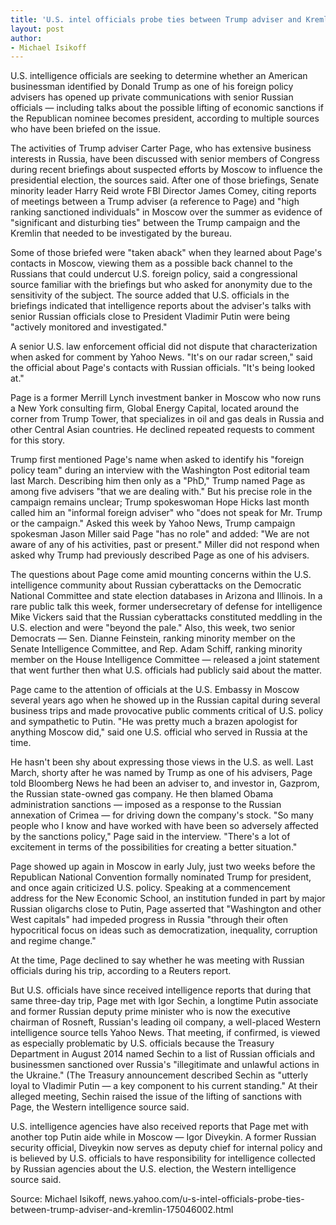 ```yaml
---
title: 'U.S. intel officials probe ties between Trump adviser and Kremlin'
layout: post
author:
- Michael Isikoff
---
```


U.S. intelligence officials are seeking to determine whether an American businessman identified by Donald Trump as one of his foreign policy advisers has opened up private communications with senior Russian officials — including talks about the possible lifting of economic sanctions if the Republican nominee becomes president, according to multiple sources who have been briefed on the issue.

The activities of Trump adviser Carter Page, who has extensive business interests in Russia, have been discussed with senior members of Congress during recent briefings about suspected efforts by Moscow to influence the presidential election, the sources said. After one of those briefings, Senate minority leader Harry Reid wrote FBI Director James Comey, citing reports of meetings between a Trump adviser (a reference to Page) and "high ranking sanctioned individuals" in Moscow over the summer as evidence of "significant and disturbing ties" between the Trump campaign and the Kremlin that needed to be investigated by the bureau.

Some of those briefed were "taken aback" when they learned about Page's contacts in Moscow, viewing them as a possible back channel to the Russians that could undercut U.S. foreign policy, said a congressional source familiar with the briefings but who asked for anonymity due to the sensitivity of the subject. The source added that U.S. officials in the briefings indicated that intelligence reports about the adviser's talks with senior Russian officials close to President Vladimir Putin were being "actively monitored and investigated."

A senior U.S. law enforcement official did not dispute that characterization when asked for comment by Yahoo News. "It's on our radar screen," said the official about Page's contacts with Russian officials. "It's being looked at."

Page is a former Merrill Lynch investment banker in Moscow who now runs a New York consulting firm, Global Energy Capital, located around the corner from Trump Tower, that specializes in oil and gas deals in Russia and other Central Asian countries. He declined repeated requests to comment for this story.

Trump first mentioned Page's name when asked to identify his "foreign policy team" during an interview with the Washington Post editorial team last March. Describing him then only as a "PhD," Trump named Page as among five advisers "that we are dealing with." But his precise role in the campaign remains unclear; Trump spokeswoman Hope Hicks last month called him an "informal foreign adviser" who "does not speak for Mr. Trump or the campaign." Asked this week by Yahoo News, Trump campaign spokesman Jason Miller said Page "has no role" and added: "We are not aware of any of his activities, past or present." Miller did not respond when asked why Trump had previously described Page as one of his advisers.

The questions about Page come amid mounting concerns within the U.S. intelligence community about Russian cyberattacks on the Democratic National Committee and state election databases in Arizona and Illinois. In a rare public talk this week, former undersecretary of defense for intelligence Mike Vickers said that the Russian cyberattacks constituted meddling in the U.S. election and were "beyond the pale." Also, this week, two senior Democrats — Sen. Dianne Feinstein, ranking minority member on the Senate Intelligence Committee, and Rep. Adam Schiff, ranking minority member on the House Intelligence Committee — released a joint statement that went further then what U.S. officials had publicly said about the matter.

Page came to the attention of officials at the U.S. Embassy in Moscow several years ago when he showed up in the Russian capital during several business trips and made provocative public comments critical of U.S. policy and sympathetic to Putin. "He was pretty much a brazen apologist for anything Moscow did," said one U.S. official who served in Russia at the time.

He hasn't been shy about expressing those views in the U.S. as well. Last March, shorty after he was named by Trump as one of his advisers, Page told Bloomberg News he had been an adviser to, and investor in, Gazprom, the Russian state-owned gas company. He then blamed Obama administration sanctions — imposed as a response to the Russian annexation of Crimea — for driving down the company's stock. "So many people who I know and have worked with have been so adversely affected by the sanctions policy," Page said in the interview. "There's a lot of excitement in terms of the possibilities for creating a better situation."

Page showed up again in Moscow in early July, just two weeks before the Republican National Convention formally nominated Trump for president, and once again criticized U.S. policy. Speaking at a commencement address for the New Economic School, an institution funded in part by major Russian oligarchs close to Putin, Page asserted that "Washington and other West capitals" had impeded progress in Russia "through their often hypocritical focus on ideas such as democratization, inequality, corruption and regime change."

At the time, Page declined to say whether he was meeting with Russian officials during his trip, according to a Reuters report.

But U.S. officials have since received intelligence reports that during that same three-day trip, Page met with Igor Sechin, a longtime Putin associate and former Russian deputy prime minister who is now the executive chairman of Rosneft, Russian's leading oil company, a well-placed Western intelligence source tells Yahoo News. That meeting, if confirmed, is viewed as especially problematic by U.S. officials because the Treasury Department in August 2014 named Sechin to a list of Russian officials and businessmen sanctioned over Russia's "illegitimate and unlawful actions in the Ukraine." (The Treasury announcement described Sechin as "utterly loyal to Vladimir Putin — a key component to his current standing." At their alleged meeting, Sechin raised the issue of the lifting of sanctions with Page, the Western intelligence source said.

U.S. intelligence agencies have also received reports that Page met with another top Putin aide while in Moscow — Igor Diveykin. A former Russian security official, Diveykin now serves as deputy chief for internal policy and is believed by U.S. officials to have responsibility for intelligence collected by Russian agencies about the U.S. election, the Western intelligence source said.

Source: Michael Isikoff, news.yahoo.com/u-s-intel-officials-probe-ties-between-trump-adviser-and-kremlin-175046002.html
